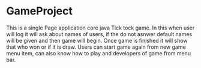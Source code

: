 # GameProject
This is a single Page application core java Tick tock game.
In this when user will log it will ask about names of users, if the do not asnwer default names will be given and then game will begin.
Once game is finished it will show that who won or if it is draw. 
Users can start game again from new game menu item, can also know how to play and developers of game from menu bar.
